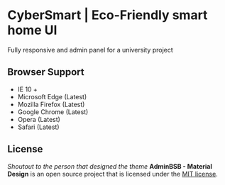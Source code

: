 CyberSmart | Eco-Friendly smart home UI
=======================
Fully responsive and admin panel for a university project


Browser Support
----------
- IE 10 +
- Microsoft Edge (Latest)
- Mozilla Firefox (Latest)
- Google Chrome (Latest)
- Opera (Latest)
- Safari (Latest)


License
----------
*Shoutout to the person that designed the theme*
**AdminBSB - Material Design** is an open source project that is licensed under the [MIT license](http://opensource.org/licenses/MIT).


